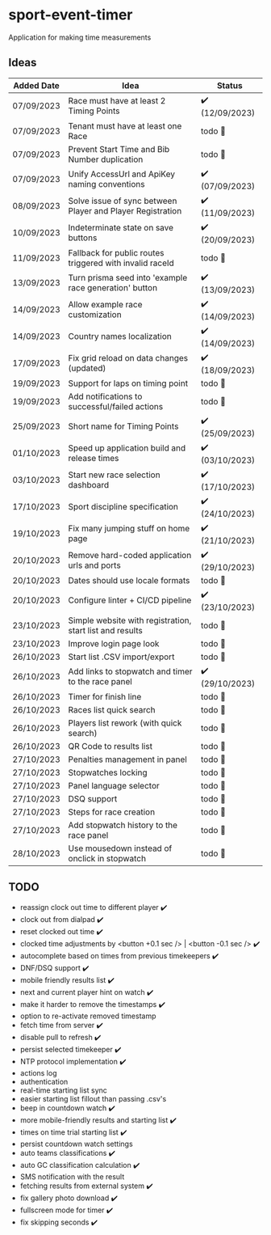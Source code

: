 # sport-event-timer

Application for making time measurements

## Ideas

| Added Date | Idea                                                       | Status                          |
| ---------- | ---------------------------------------------------------- | ------------------------------- |
| 07/09/2023 | Race must have at least 2 Timing Points                    | :heavy_check_mark: (12/09/2023) |
| 07/09/2023 | Tenant must have at least one Race                         | todo :date:                     |
| 07/09/2023 | Prevent Start Time and Bib Number duplication              | todo :date:                     |
| 07/09/2023 | Unify AccessUrl and ApiKey naming conventions              | :heavy_check_mark: (07/09/2023) |
| 08/09/2023 | Solve issue of sync between Player and Player Registration | :heavy_check_mark: (11/09/2023) |
| 10/09/2023 | Indeterminate state on save buttons                        | :heavy_check_mark: (20/09/2023) |
| 11/09/2023 | Fallback for public routes triggered with invalid raceId   | todo :date:                     |
| 13/09/2023 | Turn prisma seed into 'example race generation' button     | :heavy_check_mark: (13/09/2023) |
| 14/09/2023 | Allow example race customization                           | :heavy_check_mark: (14/09/2023) |
| 14/09/2023 | Country names localization                                 | :heavy_check_mark: (14/09/2023) |
| 17/09/2023 | Fix grid reload on data changes (updated)                  | :heavy_check_mark: (18/09/2023) |
| 19/09/2023 | Support for laps on timing point                           | todo :date:                     |
| 19/09/2023 | Add notifications to successful/failed actions             | todo :date:                     |
| 25/09/2023 | Short name for Timing Points                               | :heavy_check_mark: (25/09/2023) |
| 01/10/2023 | Speed up application build and release times               | :heavy_check_mark: (03/10/2023) |
| 03/10/2023 | Start new race selection dashboard                         | :heavy_check_mark: (17/10/2023) |
| 17/10/2023 | Sport discipline specification                             | :heavy_check_mark: (24/10/2023) |
| 19/10/2023 | Fix many jumping stuff on home page                        | :heavy_check_mark: (21/10/2023) |
| 20/10/2023 | Remove hard-coded application urls and ports               | :heavy_check_mark: (29/10/2023) |
| 20/10/2023 | Dates should use locale formats                            | todo :date:                     |
| 20/10/2023 | Configure linter + CI/CD pipeline                          | :heavy_check_mark: (23/10/2023) |
| 23/10/2023 | Simple website with registration, start list and results   | todo :date:                     |
| 23/10/2023 | Improve login page look                                    | todo :date:                     |
| 26/10/2023 | Start list .CSV import/export                              | todo :date:                     |
| 26/10/2023 | Add links to stopwatch and timer to the race panel         | :heavy_check_mark: (29/10/2023)                     |
| 26/10/2023 | Timer for finish line                                      | todo :date:                     |
| 26/10/2023 | Races list quick search                                    | todo :date:                     |
| 26/10/2023 | Players list rework (with quick search)                    | todo :date:                     |
| 26/10/2023 | QR Code to results list                                    | todo :date:                     |
| 27/10/2023 | Penalties management in panel                              | todo :date:                     |
| 27/10/2023 | Stopwatches locking                                        | todo :date:                     |
| 27/10/2023 | Panel language selector                                    | todo :date:                     |
| 27/10/2023 | DSQ support                                                | todo :date:                     |
| 27/10/2023 | Steps for race creation                                    | todo :date:                     |
| 27/10/2023 | Add stopwatch history to the race panel                    | todo :date:                     |
| 28/10/2023 | Use mousedown instead of onclick in stopwatch              | todo :date:                     |

## TODO

-   reassign clock out time to different player :heavy_check_mark:
-   clock out from dialpad :heavy_check_mark:
-   reset clocked out time :heavy_check_mark:
-   clocked time adjustments by <button +0.1 sec /> | <button -0.1 sec /> :heavy_check_mark:
-   autocomplete based on times from previous timekeepers :heavy_check_mark:
-   DNF/DSQ support :heavy_check_mark:
-   mobile friendly results list :heavy_check_mark:
-   next and current player hint on watch :heavy_check_mark:
-   make it harder to remove the timestamps :heavy_check_mark:
-   option to re-activate removed timestamp
-   fetch time from server :heavy_check_mark:
-   disable pull to refresh :heavy_check_mark:
-   persist selected timekeeper :heavy_check_mark:
-   NTP protocol implementation :heavy_check_mark:
-   actions log
-   authentication
-   real-time starting list sync
-   easier starting list fillout than passing .csv's
-   beep in countdown watch :heavy_check_mark:
-   more mobile-friendly results and starting list :heavy_check_mark:
-   times on time trial starting list :heavy_check_mark:
-   persist countdown watch settings
-   auto teams classifications :heavy_check_mark:
-   auto GC classification calculation :heavy_check_mark:
-   SMS notification with the result
-   fetching results from external system :heavy_check_mark:
-   fix gallery photo download :heavy_check_mark:
-   fullscreen mode for timer :heavy_check_mark:
-   fix skipping seconds :heavy_check_mark:
